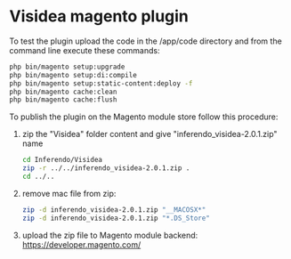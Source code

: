 # Visidea magento plugin

To test the plugin upload the code in the /app/code directory and from the command line execute these commands:

```sh
php bin/magento setup:upgrade
php bin/magento setup:di:compile
php bin/magento setup:static-content:deploy -f
php bin/magento cache:clean
php bin/magento cache:flush
```

To publish the plugin on the Magento module store follow this procedure:

1. zip the "Visidea" folder content and give "inferendo_visidea-2.0.1.zip" name

    ```sh
    cd Inferendo/Visidea
    zip -r ../../inferendo_visidea-2.0.1.zip .
    cd ../..
    ```

2. remove mac file from zip:

    ```sh
    zip -d inferendo_visidea-2.0.1.zip "__MACOSX*"
    zip -d inferendo_visidea-2.0.1.zip "*.DS_Store"
    ```

3. upload the zip file to Magento module backend: https://developer.magento.com/
